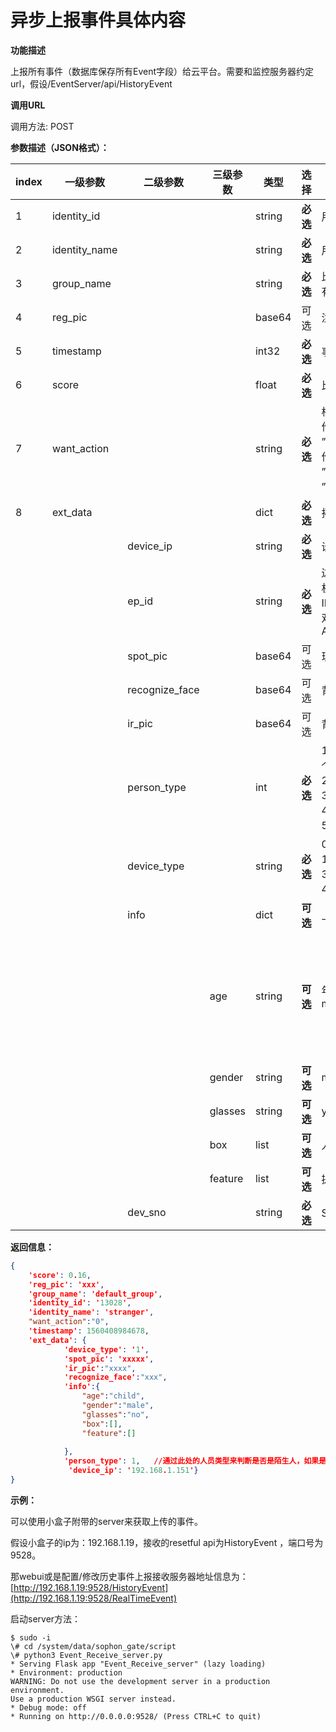 # 异步上报事件具体内容

**功能描述**

上报所有事件（数据库保存所有Event字段）给云平台。需要和监控服务器约定url，假设/EventServer/api/HistoryEvent

**调用URL**

调用方法: POST

**参数描述（JSON格式）：**

| **index** | **一级参数**  | **二级参数**   | **三级参数** | 类型   | **选择** | **说明**                                                     |  举例                    |
| --------- | ------------- | -------------- | ------ | -------- | ------------------------------------------------------------ | ----------------------------------------------------- | --------- |
| 1         | identity_id   |                |                | string | **必选** | 用户编号                                                     | "13435454"                                            |
| 2         | identity_name |                |                | string | **必选** | 用户名称                                                     | "Tom"                                                 |
| 3         | group_name    |                |                | string | **必选** | 比对的group name，如果没有group_name返回group_id             | "default_group"                                       |
| 4         | reg_pic       |                |                | base64 | 可选     | 注册的人脸底库，可配置去除                                   |                                                       |
| 5         | timestamp     |                |                | int32  | **必选** | 事件发生的时间戳                                             | 1565771454932                                         |
| 6         | score         |                |                | float  | **必选** | 比对的分数                                                   | 0.23                                                  |
| 7 | want_action | | | string | **必选** | 根据该字段判断需要进行的操作：<br />”0“：默认值， 不进行额外操作。<br />”1001“：新的陌生人注册。<br />”1002“：人脸注册底库更新。 | ”0“ |
| 8        | ext_data      |                |                | dict   | **必选** | 拓展数据字段，可迭代添加                                     |                                                       |
|           |               | device_ip      |       | string | **必选** | 设备ip                                                       | "192.168.1.101"                                       |
|           |               | ep_id          |           | string | **必选** | 边缘节点ID，是指SE3 AI迷你机连接的采集设备的ID。<br />ID：dev_sno和IP的组合，用双下划线做连接。举例：AKOPKKKKK__192.168.1.25 | "3714be15-09b3-41ec-b9ce-62b668e5fa32__192.168.1.101" |
|           |               | spot_pic       |        | base64 | 可选 | 现场照片                                   |                                                       |
| | | recognize_face |  | base64 | 可选 | 背景图中的每张人脸图 | |
| | | ir_pic | | base64 | 可选 | 背景图中每张人脸的红外图片 | |
|           |               | person_type    |     | int    | **必选** | 1:员工（默认为员工，包括这个字段不存在的情况）<br />2: 访客<br />3: 黑名单<br />4：陌生人<br />5：VIP | 1                                                     |
|           |               | device_type    |     | string | **必选** | 0：闸机，<br />1：抓拍机 <br />3：IPC 动态 <br />4：门禁 | 0                                                     |
| | | info |  | dict | **可选** | 上传人脸属性等 | {} |
| | |  | age | string | **可选** | 年龄,  child / juvenile / youth / middle-aged /aged | 0   <   age < 6:   儿童，child<br />6 <=  age < 18 : 少年，juvenile****<br />18 <= age < 40: 青年，youth<br /><br />40 <= age < 65: 中年，middle-aged<br /><br />65 <= age       :  老年，aged**** |
| | |  | gender | string | **可选** | male/female |  |
| | |  | glasses | string | **可选** | yes/no |  |
| | | | box | list | **可选** | 人脸的box | |
| | | | feature | list | **可选** | 提取的人脸特征值 | |
|           |               | dev_sno        |         | string | **必选** | SE3 AI迷你机唯一标识授权码                                   |                                                       |



**返回信息：**

```json
{
	'score': 0.16, 
	'reg_pic': 'xxx', 
	'group_name': 'default_group', 
	'identity_id': '13028', 
	'identity_name': 'stranger', 
    "want_action":"0",
	'timestamp': 1560408984678, 
	'ext_data': {
			'device_type': '1',
			'spot_pic': 'xxxxx', 
            'ir_pic':"xxxx",
        	'recognize_face':"xxx",
            'info':{
                "age":"child",
                "gender":"male",
                "glasses":"no",
                "box":[],
                "feature":[]
                
            },
			'person_type': 1,   //通过此处的人员类型来判断是否是陌生人，如果是person_type为4， 则是陌生人，且fiqa_result为False，则说明陌生人的图片质量不是很好，不能进行再次下发注册
			 'device_ip': '192.168.1.151'}
}
```

**示例：**

可以使用小盒子附带的server来获取上传的事件。

假设小盒子的ip为：192.168.1.19，接收的resetful api为HistoryEvent ，端口号为9528。

那webui或是配置/修改历史事件上报接收服务器地址信息为：[http://192.168.1.19:9528/HistoryEvent](http://192.168.1.19:9528/RealTimeEvent)

启动server方法：

```shell
$ sudo -i
\# cd /system/data/sophon_gate/script
\# python3 Event_Receive_server.py
* Serving Flask app "Event_Receive_server" (lazy loading)
* Environment: production
WARNING: Do not use the development server in a production environment.
Use a production WSGI server instead.
* Debug mode: off
* Running on http://0.0.0.0:9528/ (Press CTRL+C to quit)
```

